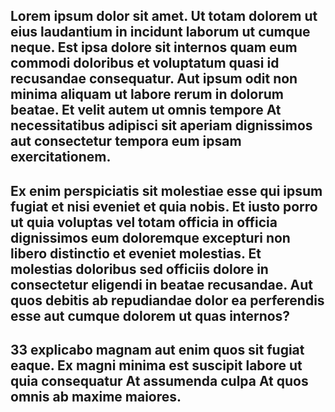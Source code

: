 ## Lorem ipsum dolor sit amet. Ut totam dolorem ut eius laudantium in incidunt laborum ut cumque neque. Est ipsa dolore sit internos quam eum commodi doloribus et voluptatum quasi id recusandae consequatur. Aut ipsum odit non minima aliquam ut labore rerum in dolorum beatae. Et velit autem ut omnis tempore At necessitatibus adipisci sit aperiam dignissimos aut consectetur tempora eum ipsam exercitationem.

## Ex enim perspiciatis sit molestiae esse qui ipsum fugiat et nisi eveniet et quia nobis. Et iusto porro ut quia voluptas vel totam officia in officia dignissimos eum doloremque excepturi non libero distinctio et eveniet molestias. Et molestias doloribus sed officiis dolore in consectetur eligendi in beatae recusandae. Aut quos debitis ab repudiandae dolor ea perferendis esse aut cumque dolorem ut quas internos?

## 33 explicabo magnam aut enim quos sit fugiat eaque. Ex magni minima est suscipit labore ut quia consequatur At assumenda culpa At quos omnis ab maxime maiores.



<!--
**hiwdeki3663/hiwdeki3663** is a ✨ _special_ ✨ repository because its `README.md` (this file) appears on your GitHub profile.

Here are some ideas to get you started:

- 🔭 I’m currently working on ...
- 🌱 I’m currently learning ...
- 👯 I’m looking to collaborate on ...
- 🤔 I’m looking for help with ...
- 💬 Ask me about ...
- 📫 How to reach me: ...
- 😄 Pronouns: ...
- ⚡ Fun fact: ...
-->
